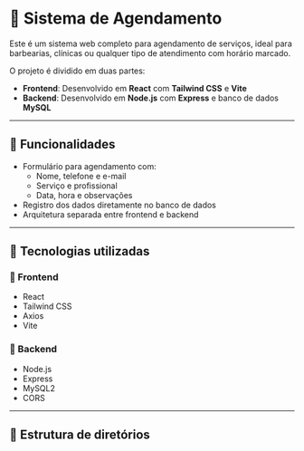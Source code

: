 # 💈 Sistema de Agendamento

Este é um sistema web completo para agendamento de serviços, ideal para barbearias, clínicas ou qualquer tipo de atendimento com horário marcado.

O projeto é dividido em duas partes:

- **Frontend**: Desenvolvido em **React** com **Tailwind CSS** e **Vite**
- **Backend**: Desenvolvido em **Node.js** com **Express** e banco de dados **MySQL**

---

## 🚀 Funcionalidades

- Formulário para agendamento com:
  - Nome, telefone e e-mail
  - Serviço e profissional
  - Data, hora e observações
- Registro dos dados diretamente no banco de dados
- Arquitetura separada entre frontend e backend

---

## 🧱 Tecnologias utilizadas

### 🔹 Frontend
- React
- Tailwind CSS
- Axios
- Vite

### 🔹 Backend
- Node.js
- Express
- MySQL2
- CORS

---

## 📁 Estrutura de diretórios

